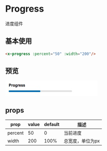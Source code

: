 # Progress

进度组件

## 基本使用

``` html
<x-progress :percent="50" :width="200"/>
```

## 预览
![](./img/progress.png)

## props

prop | value | default| 描述
---  |  ---  |   ---  | ---
percent | 50 | 0 | 当前进度
width | 200 | 100% | 总宽度，单位为px

